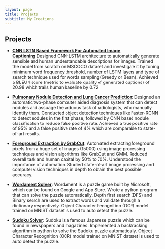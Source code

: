 ```yaml
---
layout: page
title: Projects
subtitle: My Creations
---
```


## Projects
+ **[CNN LSTM Based Framework For Automated Image Captioning](https://github.com/Mohith22/ImageCaptioning)**:Designed CNN-LSTM architecture to automatically generate sensible and human understandable descriptions for images.  Trained the model from scratch on MSCOCO dataset and investigate it by tuning minimum word frequency threshold, number of LSTM layers and type of search technique used for words sampling (Greedy or Beam).  Achieved a BLEU4 score (metric to evaluate quality of generated captions) of 20.98 which trails human baseline by 0.72.


+ [**Pulmonary Nodule Detection and Lung Cancer Prediction**](https://github.com/vatsal-sodha/nodet): Designed an automatic two-phase computer aided diagnosis system that can detect nodules and assuage the arduous task of radiologists, who manually identify them.  Conducted object detection techniques like Faster-RCNN to detect nodules in the first phase, followed by CNN based nodule classification to reduce false positive rate.  Achieved a true positive rate of 95% and a false positive rate of 4% which are comparable to state-of-art results.

+ [**Foreground Extraction by GrabCut**](https://github.com/Mohith22/Internship/tree/master/ORS_Image_Project): Automated extracting foreground pixels from a huge set of images (15000) using image processing techniques and vision
algorithms like GrabCut and GMM.  Reduced overall task and human capital by 50% to 70%.  Understood the importance of automation. Studied state-of-art image processing and computer vision techniques in depth to obtain the best possible accuracy.

+ [**Wordament Solver**](https://github.com/Mohith22/WordamentSolver): Wordament is a puzzle game built by Microsoft, which can be found on Google and App Store.  Wrote a python program that can solve the puzzle automatically.  Depth first search (DFS) and Binary search are used to extract words and validate through a dictionary respectively. Object Character Recognition (OCR) model trained on MNIST dataset is used to auto detect the puzzle.


+ [**Sudoku Solver**](https://github.com/Mohith22/Sudoku_Solver): Sudoku is a famous Japanese puzzle which can be found in newspapers and magazines.  Implemented a backtracking algorithm in python to solve the Sudoku puzzle automatically.
Object Character Recognition (OCR) model trained on MNIST dataset is used to auto detect the puzzle.



